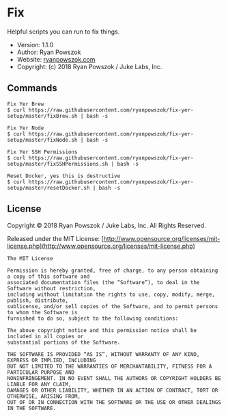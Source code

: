 Fix
============================

Helpful scripts you can run to fix things.

* Version: 1.1.0
* Author: Ryan Powszok
* Website: [ryanpowszok.com](https://ryanpowszok.com)
* Copyright: (c) 2018 Ryan Powszok / Juke Labs, Inc.

## Commands

```
Fix Yer Brew
$ curl https://raw.githubusercontent.com/ryanpowszok/fix-yer-setup/master/fixBrew.sh | bash -s

Fix Yer Node
$ curl https://raw.githubusercontent.com/ryanpowszok/fix-yer-setup/master/fixNode.sh | bash -s

Fix Yer SSH Permissions
$ curl https://raw.githubusercontent.com/ryanpowszok/fix-yer-setup/master/fixSSHPermissions.sh | bash -s

Reset Docker, yes this is destructive
$ curl https://raw.githubusercontent.com/ryanpowszok/fix-yer-setup/master/resetDocker.sh | bash -s

```

License
-------------------------------------

Copyright © 2018 Ryan Powszok / Juke Labs, Inc. All Rights Reserved.

Released under the MIT License: [http://www.opensource.org/licenses/mit-license.php](http://www.opensource.org/licenses/mit-license.php)

	The MIT License

	Permission is hereby granted, free of charge, to any person obtaining a copy of this software and
	associated documentation files (the “Software”), to deal in the Software without restriction,
	including without limitation the rights to use, copy, modify, merge, publish, distribute,
	sublicense, and/or sell copies of the Software, and to permit persons to whom the Software is
	furnished to do so, subject to the following conditions:

	The above copyright notice and this permission notice shall be included in all copies or
	substantial portions of the Software.

	THE SOFTWARE IS PROVIDED “AS IS”, WITHOUT WARRANTY OF ANY KIND, EXPRESS OR IMPLIED, INCLUDING
	BUT NOT LIMITED TO THE WARRANTIES OF MERCHANTABILITY, FITNESS FOR A PARTICULAR PURPOSE AND
	NONINFRINGEMENT. IN NO EVENT SHALL THE AUTHORS OR COPYRIGHT HOLDERS BE LIABLE FOR ANY CLAIM,
	DAMAGES OR OTHER LIABILITY, WHETHER IN AN ACTION OF CONTRACT, TORT OR OTHERWISE, ARISING FROM,
	OUT OF OR IN CONNECTION WITH THE SOFTWARE OR THE USE OR OTHER DEALINGS IN THE SOFTWARE.
